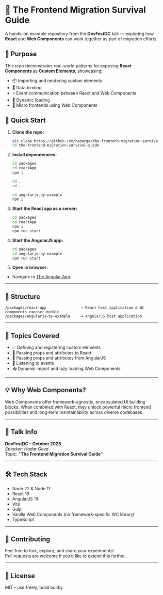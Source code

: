 # 🧪 The Frontend Migration Survival Guide

A hands-on example repository from the **DevFestDC** talk — exploring how **React** and **Web Components** can work together as part of migration efforts. 

## 🎯 Purpose

This repo demonstrates real-world patterns for exposing  **React Components** as **Custom Elements**, showcasing:

- 📦 Importing and rendering custom elements
- 🔁 Data binding
- ⚡  Event communication between React and Web Components
- 🔄 Dynamic loading
- 🧩 Micro frontends using Web Components

## 🚀 Quick Start

1. **Clone the repo:**
   ```bash
   git clone https://github.com/hadarge/the-frontend-migration-survival-guide.git
   cd the-frontend-migration-survival-guide
   ```

2. **Install dependencies:**
   ```bash
   cd packages
   cd reactApp
   npm i
   
   cd ..
   cd ..
  
   cd angularjs-by-example
   npm i
   ```

3. **Start the React app as a server:**
   ```bash
   cd packages
   cd reactApp
   npm i
   npm run start 
   ```

4. **Start the AngularJS app:**
   ```bash
   cd packages
   cd angularjs-by-example
   npm run start
   ```

5. **Open in browser:**
- Navigate to [The Angular App](http://localhost:8282)
---

## 📁 Structure

```
/packages/react-app                → React host application & WC components exposer module
/packages/angularjs-by-example     → AngularJS host application
```

---

## 🧠 Topics Covered

- ✅ Defining and registering custom elements
- 🔗 Passing props and attributes to React
- 🔗 Passing props and attributes from AngularJS
- 📡 Listening to events
- 📥 Dynamic import and lazy loading Web Components

---

## 💡 Why Web Components?

Web Components offer framework-agnostic, encapsulated UI building blocks.
When combined with React, they unlock powerful micro frontend possibilities and long-term maintainability across diverse codebases.

---

## 🎤 Talk Info

**DevFestDC – October 2025**  
_Speaker: Hadar Geva_  
Topic: **"The Frontend Migration Survival Guide"**

---

## 🛠️ Tech Stack

- Node 22 & Node 11
- React 19
- AngularJS 19
- Vite
- Gulp
- Vanilla Web Components (no framework-specific WC library)
- TypeScript

---

## 🤝 Contributing

Feel free to fork, explore, and share your experiments!  
Pull requests are welcome if you’d like to extend this further.

---

## 📄 License

MIT – use freely, build boldly.